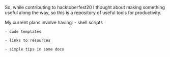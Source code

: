 So, while contributing to hacktoberfest20 I thought about making something useful along the way, so this is a repository of useful tools for productivity.

My current plans involve having: 
    - shell scripts
    
    - code templates
    
    - links to resources
   
    - simple tips in some docs
